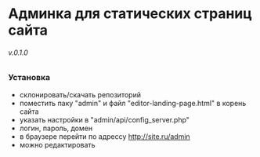 # Админка для статических страниц сайта

###### v.0.1.0

### Установка

- склонировать/скачать репозиторий
- поместить паку "admin" и файл "editor-landing-page.html" в корень сайта
- указать настройки в "admin/api/config_server.php"
- логин, пароль, домен
- в браузере перейти по адрессу http://site.ru/admin
- можно редактировать
